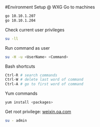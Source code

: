 #Environment Setup @ WXG
Go to machines
```bash
go 10.10.1.207
go 10.10.1.204
```
Check current user privileges
```bash
su -ll
```
Run command as user
```bash
su -H -u <UserName> <Command>
```
Bash shortcuts
```bash
Ctrl-R # search commands
Ctrl-W # delete last word of command
Ctrl-A # go to first word of command
```
Yum commands
```bash
yum install <packages>
```
Get root privilege: [weixin.oa.com](http://weixin.oa.com/)
```bash
su - admin
```

